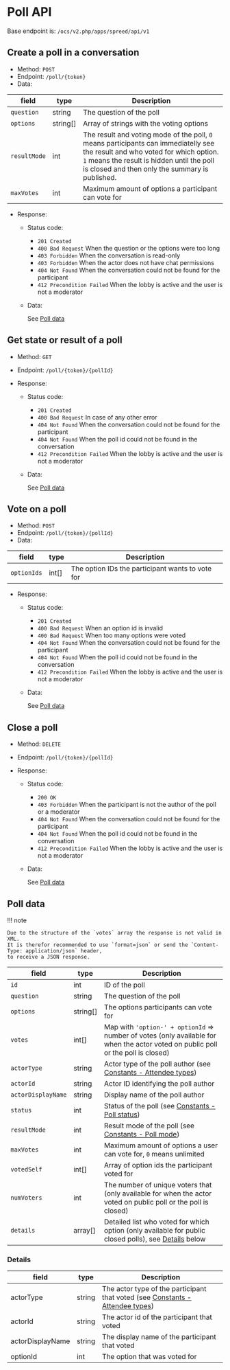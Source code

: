# Poll API

Base endpoint is: `/ocs/v2.php/apps/spreed/api/v1`

## Create a poll in a conversation

* Method: `POST`
* Endpoint: `/poll/{token}`
* Data:

| field        | type         | Description                                                                                                                                                                                                                    |
|--------------|--------------|--------------------------------------------------------------------------------------------------------------------------------------------------------------------------------------------------------------------------------|
| `question`   | string       | The question of the poll                                                                                                                                                                                                       |
| `options`    | string[]     | Array of strings with the voting options                                                                                                                                                                                       |
| `resultMode` | int          | The result and voting mode of the poll, `0` means participants can immediatelly see the result and who voted for which option. `1` means the result is hidden until the poll is closed and then only the summary is published. |
| `maxVotes`   | int          | Maximum amount of options a participant can vote for                                                                                                                                                                           |

* Response:
    - Status code:
        + `201 Created`
        + `400 Bad Request` When the question or the options were too long
        + `403 Forbidden` When the conversation is read-only
        + `403 Forbidden` When the actor does not have chat permissions
        + `404 Not Found` When the conversation could not be found for the participant
        + `412 Precondition Failed` When the lobby is active and the user is not a moderator

    - Data:

        See [Poll data](#poll-data)

## Get state or result of a poll

* Method: `GET`
* Endpoint: `/poll/{token}/{pollId}`

* Response:
    - Status code:
        + `201 Created`
        + `400 Bad Request` In case of any other error
        + `404 Not Found` When the conversation could not be found for the participant
        + `404 Not Found` When the poll id could not be found in the conversation
        + `412 Precondition Failed` When the lobby is active and the user is not a moderator

    - Data:

      See [Poll data](#poll-data)

## Vote on a poll

* Method: `POST`
* Endpoint: `/poll/{token}/{pollId}`
* Data:

| field        | type  | Description                                      |
|--------------|-------|--------------------------------------------------|
| `optionIds`  | int[] | The option IDs the participant wants to vote for |


* Response:
    - Status code:
        + `201 Created`
        + `400 Bad Request` When an option id is invalid
        + `400 Bad Request` When too many options were voted
        + `404 Not Found` When the conversation could not be found for the participant
        + `404 Not Found` When the poll id could not be found in the conversation
        + `412 Precondition Failed` When the lobby is active and the user is not a moderator

    - Data:

      See [Poll data](#poll-data)

## Close a poll

* Method: `DELETE`
* Endpoint: `/poll/{token}/{pollId}`

* Response:
    - Status code:
        + `200 OK`
        + `403 Forbidden` When the participant is not the author of the poll or a moderator
        + `404 Not Found` When the conversation could not be found for the participant
        + `404 Not Found` When the poll id could not be found in the conversation
        + `412 Precondition Failed` When the lobby is active and the user is not a moderator

    - Data:

      See [Poll data](#poll-data)

## Poll data

!!! note

    Due to the structure of the `votes` array the response is not valid in XML.
    It is therefor recommended to use `format=json` or send the `Content-Type: application/json` header,
    to receive a JSON response.

| field              | type     | Description                                                                                                                       |
|--------------------|----------|-----------------------------------------------------------------------------------------------------------------------------------|
| `id`               | int      | ID of the poll                                                                                                                    |
| `question`         | string   | The question of the poll                                                                                                          |
| `options`          | string[] | The options participants can vote for                                                                                             |
| `votes`            | int[]    | Map with `'option-' + optionId` => number of votes (only available for when the actor voted on public poll or the poll is closed) |
| `actorType`        | string   | Actor type of the poll author (see [Constants - Attendee types](constants.md#attendee-types))                                     |
| `actorId`          | string   | Actor ID identifying the poll author                                                                                              |
| `actorDisplayName` | string   | Display name of the poll author                                                                                                   |
| `status`           | int      | Status of the poll (see [Constants - Poll status](constants.md#poll-status))                                                      |
| `resultMode`       | int      | Result mode of the poll (see [Constants - Poll mode](constants.md#poll-mode))                                                     |
| `maxVotes`         | int      | Maximum amount of options a user can vote for, `0` means unlimited                                                                |
| `votedSelf`        | int[]    | Array of option ids the participant voted for                                                                                     |
| `numVoters`        | int      | The number of unique voters that (only available for when the actor voted on public poll or the poll is closed)                   |
| `details`          | array[]  | Detailed list who voted for which option (only available for public closed polls), see [Details](#details) below                  |

### Details

| field            | type   | Description                                                                                                  |
|------------------|--------|--------------------------------------------------------------------------------------------------------------|
| actorType        | string | The actor type of the participant that voted (see [Constants - Attendee types](constants.md#attendee-types)) |
| actorId          | string | The actor id of the participant that voted                                                                   |
| actorDisplayName | string | The display name of the participant that voted                                                               |
| optionId         | int    | The option that was voted for                                                                                |
